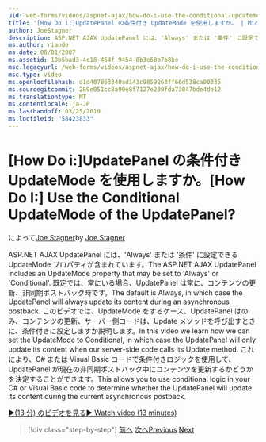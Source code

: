 ```yaml
---
uid: web-forms/videos/aspnet-ajax/how-do-i-use-the-conditional-updatemode-of-the-updatepanel
title: '[How Do i:]UpdatePanel の条件付き UpdateMode を使用しますか。 | Microsoft Docs'
author: JoeStagner
description: ASP.NET AJAX UpdatePanel には、'Always' または '条件' に設定できる UpdateMode プロパティが含まれています。 既定では常に、その場合は、UpdatePan.
ms.author: riande
ms.date: 08/01/2007
ms.assetid: 10b5bad3-4c18-464f-9454-0b3e60b7b8be
msc.legacyurl: /web-forms/videos/aspnet-ajax/how-do-i-use-the-conditional-updatemode-of-the-updatepanel
msc.type: video
ms.openlocfilehash: d1d407863340ad143c9859263ff66d538ca00335
ms.sourcegitcommit: 289e051cc8a90e8f7127e239fda73047bde4de12
ms.translationtype: MT
ms.contentlocale: ja-JP
ms.lasthandoff: 03/25/2019
ms.locfileid: "58423833"
---
```

<a name="how-do-i-use-the-conditional-updatemode-of-the-updatepanel"></a><span data-ttu-id="72e63-105">[How Do i:]UpdatePanel の条件付き UpdateMode を使用しますか。</span><span class="sxs-lookup"><span data-stu-id="72e63-105">[How Do I:] Use the Conditional UpdateMode of the UpdatePanel?</span></span>
====================
<span data-ttu-id="72e63-106">によって[Joe Stagner](https://github.com/JoeStagner)</span><span class="sxs-lookup"><span data-stu-id="72e63-106">by [Joe Stagner](https://github.com/JoeStagner)</span></span>

<span data-ttu-id="72e63-107">ASP.NET AJAX UpdatePanel には、'Always' または '条件' に設定できる UpdateMode プロパティが含まれています。</span><span class="sxs-lookup"><span data-stu-id="72e63-107">The ASP.NET AJAX UpdatePanel includes an UpdateMode property that may be set to 'Always' or 'Conditional'.</span></span> <span data-ttu-id="72e63-108">既定では、常にいる場合、UpdatePanel は常に、コンテンツの更新、非同期ポストバック時です。</span><span class="sxs-lookup"><span data-stu-id="72e63-108">The default is Always, in which case the UpdatePanel will always update its content during an asynchronous postback.</span></span> <span data-ttu-id="72e63-109">このビデオでは、UpdateMode をするケース、UpdatePanel はのみ、コンテンツの更新、サーバー側コードは、Update メソッドを呼び出すときに、条件付きに設定しますか説明します。</span><span class="sxs-lookup"><span data-stu-id="72e63-109">In this video we learn how we can set the UpdateMode to Conditional, in which case the UpdatePanel will only update its content when our server-side code calls its Update method.</span></span> <span data-ttu-id="72e63-110">これにより、C# または Visual Basic コードで条件付きロジックを使用して、UpdatePanel が現在の非同期ポストバック中にコンテンツを更新するかどうかを決定することができます。</span><span class="sxs-lookup"><span data-stu-id="72e63-110">This allows you to use conditional logic in your C# or Visual Basic code to determine whether the UpdatePanel will update its content during the current asynchronous postback.</span></span>

[<span data-ttu-id="72e63-111">&#9654;(13 分) のビデオを見る</span><span class="sxs-lookup"><span data-stu-id="72e63-111">&#9654; Watch video (13 minutes)</span></span>](https://channel9.msdn.com/Blogs/ASP-NET-Site-Videos/how-do-i-use-the-conditional-updatemode-of-the-updatepanel)

> [!div class="step-by-step"]
> <span data-ttu-id="72e63-112">[前へ](how-do-i-determine-whether-an-asynchronous-postback-has-occurred.md)
> [次へ](how-do-i-implement-the-persistent-communications-pattern-with-the-updatepanel.md)</span><span class="sxs-lookup"><span data-stu-id="72e63-112">[Previous](how-do-i-determine-whether-an-asynchronous-postback-has-occurred.md)
[Next](how-do-i-implement-the-persistent-communications-pattern-with-the-updatepanel.md)</span></span>

